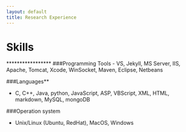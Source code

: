 ```yaml
---
layout: default
title: Research Experience
---
```


<h1> Skills </h1>
*****************
###Programming Tools
- VS, Jekyll, MS Server, IIS, Apache, Tomcat, Xcode, WinSocket, Maven, Eclipse, Netbeans
 
 
###Languages**
- C, C++, Java, python, JavaScript, ASP, VBScript, XML, HTML, markdown, MySQL, mongoDB
 
 
###Operation system
- Unix/Linux (Ubuntu, RedHat), MacOS, Windows
